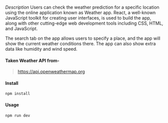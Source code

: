 
*Description*
Users can check the weather prediction for a specific location using the online application known as Weather app. React, a well-known JavaScript toolkit for creating user interfaces, is used to build the app, along with other cutting-edge web development tools including CSS, HTML, and JavaScript.  <br />

The search tab on the app allows users to specify a place, and the app will show the current weather conditions there. The app can also show extra data like humidity and wind speed.


#### Taken Weather API from-
> https://api.openweathermap.org

#### Install
```
npm install
```
#### Usage
```
npm run dev
```
